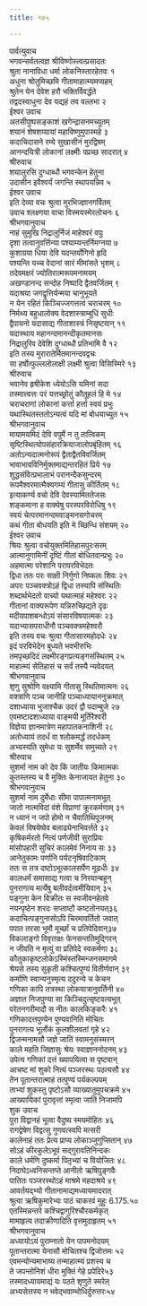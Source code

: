 ```yaml
---
title: १७५

---
```

पार्वत्युवाच  
भगवन्सर्वतत्वज्ञ श्रीविष्णोस्त्वत्प्रसादतः  
श्रुता नानाविधा धर्मा लोकनिस्तारहेतवः १  
अधुना श्रोतुमिच्छमि गीतामाहात्म्यमप्यहम्  
श्रुतेन येन देवेश हरौ भक्तिर्विवर्द्धते  
तद्वदस्वाधुना देव यद्यहं तव वल्लभा २  
ईश्वर उवाच  
अतसीपुष्पसङ्काशं खगेन्द्रासनमच्युतम्  
शयानं शेषशय्यायां महाविष्णुमुपास्महे ३  
कदाचिदासने रम्ये सुखासीनं मुरद्विषम्  
आनन्दयित्री लोकानां लक्ष्मीः पप्रच्छ सादरात् ४  
श्रीरुवाच  
शयालुरसि दुग्धाब्धौ भगवन्केन हेतुना  
उदासीन इवैश्वर्यं जगन्ति स्थापयन्निव ५  
ईश्वर उवाच  
इति देव्या वचः श्रुत्वा मुरभिज्ज्ञानगर्वितम्  
उवाच श्लक्ष्णया वाचा विस्मयस्मेरलोचनः ६  
श्रीभगवानुवाच  
नाहं सुमुखि निद्रालुर्निजं माहेश्वरं वपुः  
दृशा तत्वानुवर्त्तिन्या पश्याम्यन्तर्निमग्नया ७  
कुशाग्रया धिया देवि यदन्तर्योगिनो हृदि  
पश्यन्ति यच्च वेदानां सारं मीमांसते भृशम् ८  
तदेवमक्षरं ज्योतिरात्मरूपमनामयम्  
अखण्डानन्द सन्दोह निष्पादि द्वैतवर्जितम् ९  
यदाश्रया जगद्वृत्तिर्यन्मया चानुभूयते  
न येन रहितं किञ्चिज्जगत्तत्वं चराचरम् १०  
निर्मथ्य बहुधालोक्य वेदशास्त्राम्बुधिं सुधीः  
द्वैपायनो यदासाद्य गीताशास्त्रं निसृष्टवान् ११  
यदास्थाय महानन्दमानन्दीकृतमानसः  
निद्रालुरिव देवेशि दुग्धाब्धौ प्रतिभामि वै १२  
इति तस्य मुरारातेर्मितमानन्दवद्वचः  
सा हर्षोत्फुल्ललोलाक्षी लक्ष्मी श्रुत्वा विसिस्मिरे १३  
श्रीरुवाच  
भवानेव हृषीकेश ध्येयोऽसि यमिनां सदा  
तस्मात्त्वत्तः परं यत्तच्छ्रोतुं कौतूहलं हि मे १४  
चराचराणां लोकानां कर्त्ता हर्त्ता स्वयं प्रभुः  
यथास्थितस्ततोऽन्यत्वं यदि मां बोधयाच्युत १५  
श्रीभगवानुवाच  
मायामयमिदं देवि वपुर्मे न तु तात्विकम्  
सृष्टिस्थित्योपसंहारक्रियाजालोपबृंहितम् १६  
अतोऽन्यदात्मनोरूपं द्वैताद्वैतविवर्जितम्  
भावाभावविनिर्मुक्तमाद्यन्तरहितं प्रिये १७  
शुद्धसंवित्प्रभालाभं परानन्दैकसुन्दरम्  
रूपमैश्वरमात्मैक्यगम्यं गीतासु कीर्तितम् १८  
इत्याकर्ण्य वचो देवि देवस्यामिततेजसः  
शङ्कमाना ह वाक्येषु परस्परविरोधिषु १९  
स्वयं चेत्परमानन्दमवाङ्मनसगोचरम्  
कथं गीता बोधयति इति मे च्छिन्धि संशयम् २०  
ईश्वर उवाच  
श्रियः श्रुत्वा वचोयुक्तमितिहासपुरःसरम्  
आत्मानुगामिनीं दृष्टिं गीतां बोधितवान्प्रभुः २०  
अहमात्मा परेशानि परापरविभेदतः  
द्विधा ततः परः साक्षी निर्गुणो निष्कलः शिवः २१  
अपरः पञ्चवक्त्रोऽहं द्विधा तस्यापि संस्थितिः  
शब्दार्थभेदतो वाच्यो यथात्माहं महेश्वरः २२  
गीतानां वाक्यरूपेण यन्निरुच्छिद्यते दृढः  
मदीयपाशबन्धोऽयं संसारविषयात्मकः २३  
यदाभ्यासपराधीनौ पञ्चवक्त्रमहेश्वरौ  
इति तस्य वचः श्रुत्वा गीतासारमहोदधेः २४  
इदं परविभेदेन बुध्यते भवभीरुभिः  
तमपृच्छदिदं लक्ष्मीरङ्गप्रत्यङ्गसंस्थितम् २५  
माहात्म्यं सेतिहासं च सर्वं तस्यै न्यवेदयत्  
श्रीभगवानुवाच  
शृणु सुश्रोणि वक्ष्यामि गीतासु स्थितिमात्मनः २६  
वक्त्राणि पञ्च जानीहि पञ्चाध्यायाननुक्रमात्  
दशाध्याया भुजाश्चैक उदरं द्वौ पदाम्बुजे २७  
एवमष्टादशाध्याया वाङ्मयी मूर्तिरैश्वरी  
विज्ञेया ज्ञानमात्रेण महापातकनाशिनी २८  
अतोध्यायं तदर्धं वा श्लोकमर्द्धं तदर्धकम्  
अभ्यस्यति सुमेधा यः सुशर्मेव समुच्यते २९  
श्रीरुवाच  
सुशर्मा नाम को देव किं जातीयः किमात्मकः  
कुतस्तस्य च वै मुक्तिः केनाजायत हेतुना ३०  
श्रीभगवानुवाच  
सुशर्मा नाम दुर्मेधाः सीमा पापात्मनामभूत्  
जातो नात्मविदां वंशे विप्राणां क्रूरकर्मणाम् ३१  
न ध्यानं न जपो होमो न चैवातिथिपूजनम्  
केवलं विषयेष्वेव बलाढ्येनाभिवर्त्तते ३२  
कृषिकर्मरतो नित्यं पर्णजीवी सुराप्रियः  
मांसोपहारी सुचिरं कालमेवं निनाय सः ३३  
आनेतुकामः पर्णानि पर्यटनृषिवाटिकाम्  
ततः स तत्र दष्टोऽभूत्कालसर्पेण मूढधीः ३४  
कालधर्मं समासाद्य गत्वा च निरयान्बहून्  
पुनरागत्य मर्त्येषु बलीवर्दत्वमीयिवान् ३५  
पङ्गुना केन विक्रीतः स स्वजीवनहेतवे  
नयन्पृष्ठेन शरदः सप्ताष्टौ कष्टतोनयत्३६  
कदाचित्पङ्गुनासोऽपि चिरमावर्तितो जवात्  
पपात तरसा भूमौ मूर्च्छां च प्रतिपेदिवान्३७  
विकलाङ्गो विवृत्ताक्षः फेनसन्ततिमुद्गिरन्  
न जीवति न मृत्युं वा प्रतिपेदे स्वकर्मणा ३८  
कौतुकाकृष्टलोकेऽस्मिंस्तस्मिन्जनसमागमे  
श्रेयसे तस्य सुकृती कश्चित्पुण्यं वितीर्णवान् ३९  
कर्माणि स्वान्यनुस्मृत्य ददुरन्ये च केचन  
गणिका कापि तत्रस्था लोकयात्रानुवर्तिनी ४०  
अज्ञात निजपुण्या सा किञ्चिदुत्सृष्टवत्यभूत्  
परेतनगरीमादौ स नीतः कालकिङ्करैः ४१  
गणिकादत्तपुण्येन पुण्यवानिति मोचितः  
पुनरागत्य भूर्लोकं कुलशीलवतां गृहे ४२  
द्विजन्मनामसौ जज्ञे जातिं स्वामनुसंस्मरन्  
काले महति जिज्ञासुः श्रेयः स्वाज्ञाननोदनम् ४३  
उपेत्य गणिकां दत्तं ख्यापयित्वा स पृष्टवान्  
आचष्ट मां शुको नित्यं पञ्जरस्थः पठत्यसौ ४४  
तेन पूतान्तरात्माहं तत्पुण्यं पर्यकल्पयम्  
ताभ्यां शुकस्तु पृष्टोऽसौ व्याख्यातुमुपचक्रमे ४५  
आख्यायिकां पुरावृत्तां स्मृत्वा जातिं निजामपि  
शुक उवाच  
पुरा विद्वानहं भूत्वा वैदुष्य स्मयमोहितः ४६  
रागद्वेषेण विद्वत्सु गुणवत्स्वपि मत्सरी  
कालेनाहं ततः प्रेत्य प्राप्य लोकाञ्जुगुप्सितान् ४७  
सोऽहं कीरकुलेऽभूवं सद्गुरावतिनिन्दकः  
काले धर्मणि दुष्कर्मा पितृभ्यां च वियोजितः ४८  
निदाघेऽध्वनिसन्तप्ते आनीतो ऋषिपुङ्गवैः  
पातितः पञ्जरस्थोऽहं माश्रमे महदाश्रये ४९  
आवर्तयद्भ्यो गीतानामाद्यमध्यायमादरात्  
श्रुत्वा ऋषिकुमारेभ्यः पाठं चाकरवं मुहुः 6.175.५०  
एतस्मिन्नन्तरे कश्चिद्वागुरिश्चौरकर्मकृत्  
मामाहृत्य तदाक्रीणादिति वृत्तमुदाहृतम् ५१  
श्रीभगवानुवाच  
अध्यायोऽयं पुराम्नातो येन पापमनोदयम्  
पूतान्तरात्मा येनासौ मोचितश्च द्विजोत्तमः ५२  
एवमन्योन्यमाभाष्य तन्माहात्म्यं प्रशस्य च  
ते जपन्तोनिशं धीरा मुक्तिं गेहे प्रपेदिरे५३  
तस्मादध्यायमाद्यं यः पठते शृणुते स्मरेत्  
अभ्यसेत्तस्य न भवेद्भवाम्भोधिर्दुरुत्तरः५४